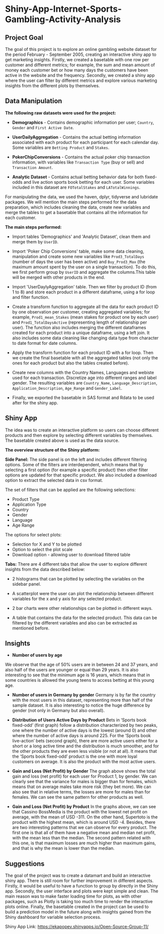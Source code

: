 # Shiny-App-Internet-Sports-Gambling-Activity-Analysis

## Project Goal

The goal of this project is to explore an online gambling website dataset for the period February - September
2005, creating an interactive shiny app to get marketing insights. Firstly, we created a basetable with one
row per customer and different metrics; for example, the sum and mean amount of money each customer bet
or how many days the customers have been active in the website and the frequency. Secondly, we created
a shiny app where the user can filter by different metrics and explore various marketing insights from the
different plots by themselves.

## Data Manipulation

**The following raw datasets were used for the project:**

* **Demographics** - Contains demographic information per user; `Country`, `Gender` and `First Active Date`. 

* **UserDailyAggregation** - Contains the actual betting information associated with each product for each participant for each calendar day. Some variables are `Betting Product` and `Stakes`.

* **PokerChipConversions** - Contains the actual poker chip transaction information, with variables like `Transaction Type` (buy or sell) and `Transaction Amount`.

* **Analytic Dataset** - Contains actual betting behavior data for both fixed-odds and live action sports book betting for each user. Some variables included in this dataset are `FOTotalStakes` and `LATotalWinnings`.

For manipulating the data, we used the haven, dplyr, tidyverse and lubridate packages. We will mention the main steps performed for the data preparation, which includes cleaning the data, create new variables and merge the tables to get a basetable that contains all the information for each customer.

**The main steps performed:**

* Import tables 'Demographics' and 'Analytic Dataset', clean them and merge them by `UserID`.

* Import 'Poker Chip Conversions' table, make some data cleaning, manipulation and create some new variables like `Prod3_TotalDays` (number of days the user has been active) and `Buy_Prod3_Max` (the maximum amount spent by the user on a single transaction). To do this, we first perform group by `UserID` and aggregate the columns.This table will be merged with other products in the end.

* Import 'UserDaylyAggregation' table. Then we filter by product ID (from 1 to 8) and store each product in a different dataframe, using a for loop and filter function.

* Create a transform function to aggregate all the data for each product ID by one observation per customer, creating aggregated variables; for example, `Prod1_mean_Stakes` (mean stakes for product one by each user) and `Prod1_TotalDaysActive` (representing length of relationship per user). The function also includes merging the different dataframes created for each product into a unique dataframe, using a left join. It also includes some data cleaning like changing data type from character to date format for date columns.

* Apply the transform function for each product ID with a for loop. Then we create the final basetable with all the aggregated tables (not only the ones for each product but also the tables created before).

* Create new columns with the Country Names, Languages and webiste used for each transaction. Discretize age into different ranges and label gender. The resulting variables are `Country_Name`, `Language_Description`, `Application_Description`, `Age_Range` and `Gender_Label`.

* Finally, we exported the basetable in SAS format and Rdata to be used after for the shiny app.

## Shiny App

The idea was to create an interactive platform so users can choose different products and then explore by selecting different variables by themselves. The basetable created above is used as the data source. 

**The overview structure of the Shiny platform:**

**Side Panel:**
The side panel is on the left and includes different filtering options. Some of the filters are interdependent, which means that by selecting a first option (for example a specific product) then other filter options are updated for that specific product. We also included a download option to extract the selected data in csv format. 

The set of filters that can be applied are the following selections:

* Product Type
* Application Type
* Country
* Gender
* Language
* Age Range

The options for select plots:

* Selection for X and Y to be plotted
* Option to select the plot scale
* Download option - allowing user to download filtered table


**Tabs:**
There are 4 different tabs that allow the user to explore different insights from the data described below:

* 2 histograms that can be plotted by selecting the variables on the sidebar panel.

* A scatterplot were the user can plot the relationship between different variables for the x and y axis for any selected product. 

* 2 bar charts were other relationships can be plotted in different ways.

* A table that contains the data for the selected product. This data can be filtered by the different variables and also can be extracted as  mentioned before.

## Insights

* **Number of users by age**

We observe that the age of 50% users are in between 24 and 37 years, and also half of the users are younger
or equal than 29 years. It is also interesting to see that the minimum age is 16 years, which means that in
some countries is allowed the young teens to access betting at this young age.

* **Number of users in Germany by gender**
Germany is by far the country with the most users in this dataset, representing more than half of the sample
dataset. It is also interesting to notice the huge difference by gender (not only in Germany but also overall).

* **Distribution of Users Active Days by Product**
Bets in ‘Sports book fixed-odd’ (first graph) follow a distribution characterized by two peaks, one where the
number of active days is the lowest (around 0) and other where the number of active days is around 225. For
the ‘Sports book live-action’ bets (second graph), there are more active users either for a short or a long
active time and the distribution is much smoother, and for the other products they are even less visible (or
not at all).
It means that the ‘Sports book fixed-odd’ product is the one with more loyal customers on average. It is also
the product with the most active users.

* **Gain and Loss (Net Profit) by Gender**
The graph above shows the total gain and loss (net profit) for each user for Product 1, by gender. We can
clearly see that the variance for males is bigger than for females, which means that on average males take
more risk (they bet more). We can also see that in relative terms, the losses are more for males than for
females. We can see the same pattern for other products as well.

* **Gain and Loss (Net Profit) by Product**
In the graphs above, we can see that Cassino BossMedia is the product with the lowest net profit on average,
with the mean of USD -311. On the other hand, Supertoto is the product with the highest mean, which is
around USD -4.
Besides, there are two interesting patterns that we can observe for every product. The first one is that all of
them have a negative mean and median net profit, with the mean less than the median. The second pattern
related with this one, is that maximum losses are much higher than maximum gains, and that is why the
mean is lower than the median.

## Suggestions

The goal of the project was to create a datamart and build an interactive shiny app. There is still room for
further improvement in different aspects. Firstly, it would be useful to have a function to group by directly in
the Shiny app. Secondly, the user interface and plots were kept simple and clean. The main reason was to
make faster loading time for plots, as with other packages, such as Plotly is taking too much time to render
the interactive plots online. Finally, the basetable created in the project can be used to build a prediction
model in the future along with insights gained from the Shiny dashboard for variable selection process.

Shiny App Link: https://ekapopev.shinyapps.io/Open-Source-Group-11/
